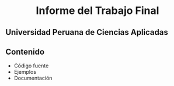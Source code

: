 <div align="center">
  <h1>Informe del Trabajo Final</h1>
</div>
<p align="center">
  <h2>Universidad Peruana de Ciencias Aplicadas</h2>
</p>

## Contenido
- Código fuente
- Ejemplos
- Documentación
